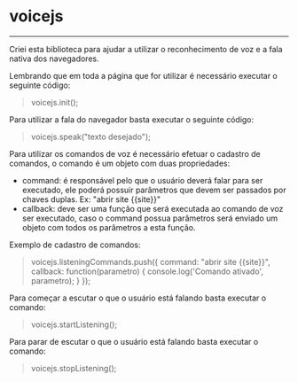 # voicejs
---------

Criei esta biblioteca para ajudar a utilizar o reconhecimento de voz e a fala nativa dos navegadores.

Lembrando que em toda a página que for utilizar é necessário executar o seguinte código:
> voicejs.init();

Para utilizar a fala do navegador basta executar o seguinte código:
> voicejs.speak("texto desejado");

Para utilizar os comandos de voz é necessário efetuar o cadastro de comandos, o comando é um objeto com duas propriedades:
- command: é responsável pelo que o usuário deverá falar para ser executado, ele poderá possuir parâmetros que devem ser passados por chaves duplas. Ex: "abrir site {{site}}"
- callback: deve ser uma função que será executada ao comando de voz ser executado, caso o command possua parâmetros será enviado um objeto com todos os parâmetros a esta função.

Exemplo de cadastro de comandos:
>voicejs.listeningCommands.push({
command: "abrir site {{site}}",
callback: function(parametro) { console.log('Comando ativado', parametro); }
});

Para começar a escutar o que o usuário está falando basta executar o comando:
> voicejs.startListening();

Para parar de escutar o que o usuário está falando basta executar o comando:
> voicejs.stopListening();
